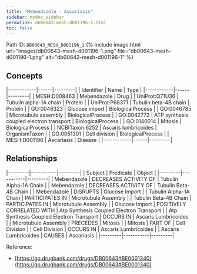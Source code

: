 ```yaml
---
title: "Mebendazole - Ascariasis"
sidebar: mydoc_sidebar
permalink: db00643-mesh-d001196-1.html
toc: false 
---
```



Path ID: `DB00643_MESH_D001196_1`
{% include image.html url="images/db00643-mesh-d001196-1.png" file="db00643-mesh-d001196-1.png" alt="db00643-mesh-d001196-1" %}

## Concepts

|------------|------|---------|
| Identifier | Name | Type    |
|------------|------|---------|
| MESH:D008463 | Mebendazole | Drug |
| UniProt:Q71U36 | Tubulin alpha-1A chain | Protein |
| UniProt:P68371 | Tubulin beta-4B chain | Protein |
| GO:0046323 | Glucose import | BiologicalProcess |
| GO:0046785 | Microtubule assembly | BiologicalProcess |
| GO:0042773 | ATP synthesis coupled electron transport | BiologicalProcess |
| GO:0140014 | Mitosis | BiologicalProcess |
| NCBITaxon:6252 | Ascaris lumbricoides | OrganismTaxon |
| GO:0051301 | Cell division | BiologicalProcess |
| MESH:D001196 | Ascariasis | Disease |
|------------|------|---------|

## Relationships

|---------|-----------|---------|
| Subject | Predicate | Object  |
|---------|-----------|---------|
| Mebendazole | DECREASES ACTIVITY OF | Tubulin Alpha-1A Chain |
| Mebendazole | DECREASES ACTIVITY OF | Tubulin Beta-4B Chain |
| Mebendazole | DISRUPTS | Glucose Import |
| Tubulin Alpha-1A Chain | PARTICIPATES IN | Microtubule Assembly |
| Tubulin Beta-4B Chain | PARTICIPATES IN | Microtubule Assembly |
| Glucose Import | POSITIVELY CORRELATED WITH | Atp Synthesis Coupled Electron Transport |
| Atp Synthesis Coupled Electron Transport | OCCURS IN | Ascaris Lumbricoides |
| Microtubule Assembly | PRECEDES | Mitosis |
| Mitosis | PART OF | Cell Division |
| Cell Division | OCCURS IN | Ascaris Lumbricoides |
| Ascaris Lumbricoides | CAUSES | Ascariasis |
|---------|-----------|---------|

Reference: 
  - [https://go.drugbank.com/drugs/DB00643#BE0001340](https://go.drugbank.com/drugs/DB00643#BE0001340)
